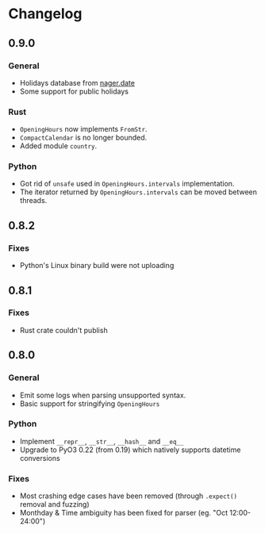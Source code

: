 # Changelog

## 0.9.0

### General

- Holidays database from [nager.date](https://date.nager.at/)
- Some support for public holidays

### Rust

- `OpeningHours` now implements `FromStr`.
- `CompactCalendar` is no longer bounded.
- Added module `country`.

### Python

- Got rid of `unsafe` used in `OpeningHours.intervals` implementation.
- The iterator returned by `OpeningHours.intervals` can be moved between
  threads.


## 0.8.2

### Fixes

- Python's Linux binary build were not uploading


## 0.8.1

### Fixes

- Rust crate couldn't publish


## 0.8.0

### General

- Emit some logs when parsing unsupported syntax.
- Basic support for stringifying `OpeningHours`

### Python

- Implement `__repr__`, `__str__`, `__hash__` and `__eq__`
- Upgrade to PyO3 0.22 (from 0.19) which natively supports datetime conversions

### Fixes

- Most crashing edge cases have been removed (through `.expect()` removal and fuzzing)
- Monthday & Time ambiguity has been fixed for parser (eg. "Oct 12:00-24:00")
